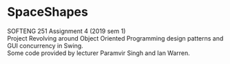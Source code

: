 # SpaceShapes

SOFTENG 251 Assignment 4 (2019 sem 1)\
Project Revolving around Object Oriented Programming design patterns and GUI concurrency in Swing.\
Some code provided by lecturer Paramvir Singh and Ian Warren.
